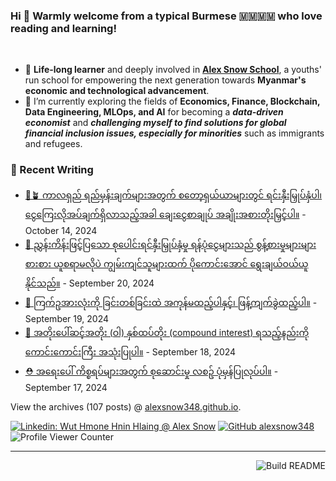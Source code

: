 ### Hi 👋 Warmly welcome from a typical Burmese 🇲🇲🇲🇲 who love reading and learning! 
<br>

- 🔭 **Life-long learner** and deeply involved in [**Alex Snow School**](https://www.alexsnowschool.org/), a youths' run school for empowering the next generation towards **Myanmar's economic and technological advancement**. 
- 🌱 I’m currently exploring the fields of **Economics, Finance, Blockchain, Data Engineering, MLOps, and AI** for becoming a **_data-driven economist_** and  **_challenging myself  to find solutions for global financial inclusion issues, especially for minorities_** such as immigrants and refugees.

### 📝 Recent Writing

<!-- writing starts -->
* [💪🪴 ကာလရှည် ရည်မှန်းချက်များအတွက် စတော့ရှယ်ယာများတွင် ရင်းနှီးမြှုပ်နှံပါ၊ ငွေကြေးလိုအပ်ချက်ရှိလာသည့်အခါ ချေးငွေစာချုပ် အချိုးအစားတိုးမြှင့်ပါ။](https://alexsnow348.github.io/2024/10/14/journeytofinancialfreedom/) - October 14, 2024
* [🧳 ညွှန်းကိန်းဖြင့်ပြသော  စုပေါင်းရင်နှီးမြှုပ်နှံမှု ရန်ပုံငွေများသည် စွန့်စားမှုများများစားစား ယူစရာမလိုပဲ ကျွမ်းကျင်သူများထက် ပိုကောင်းအောင် ရွေးချယ်ဝယ်ယူနိုင်သည်။](https://alexsnow348.github.io/2024/09/20/journeytofinancialfreedom/) - September 20, 2024
* [🐣 ကြက်ဥအားလုံးကို ခြင်းတစ်ခြင်းထဲ အကုန်မထည့်ပါနှင့်၊ ဖြန့်ကျက်ခွဲထည့်ပါ။](https://alexsnow348.github.io/2024/09/19/journeytofinancialfreedom/) - September 19, 2024
* [🏦 အတိုးပေါ်ဆင့်အတိုး (ဝါ) နှစ်ထပ်တိုး  (compound interest)  ရသည့်နည်းကို ကောင်းကောင်းကြီး အသုံးပြုပါ။](https://alexsnow348.github.io/2024/09/18/journeytofinancialfreedom/) - September 18, 2024
* [⛑️ အရေးပေါ် ကိစ္စရပ်များအတွက် စုဆောင်းမှု လစဥ် ပုံမှန်ပြုလုပ်ပါ။](https://alexsnow348.github.io/2024/09/17/journeytofinancialfreedom/) - September 17, 2024
<!-- writing ends -->

View the archives (<!-- writing_count starts -->107<!-- writing_count ends --> posts) @ [alexsnow348.github.io](https://alexsnow348.github.io/blog/).


[![Linkedin: Wut Hmone Hnin Hlaing @ Alex Snow](https://img.shields.io/badge/-AlexSnow-blue?style=flat-square&logo=Linkedin&logoColor=white&link=https://www.linkedin.com/in/wuthmonehninhlaing/)](https://www.linkedin.com/in/wuthmonehninhlaing/)
[![GitHub alexsnow348](https://img.shields.io/github/followers/alexsnow348?label=follow&style=social)](https://cdn.jsdelivr.net/npm/simple-icons@v3/icons/github.svg)
![Profile Viewer Counter](https://komarev.com/ghpvc/?username=alexsnow348&color=brightgreen)

---
<a href="https://github.com/alexsnow348/alexsnow348/actions"><img src="https://github.com/alexsnow348/alexsnow348/workflows/Build_README/badge.svg" align="right" alt="Build README"></a>
